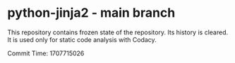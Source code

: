 # python-jinja2 - main branch

This repository contains frozen state of the repository.
Its history is cleared. It is used only for static code
analysis with Codacy.

Commit Time: 1707715026